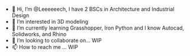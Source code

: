 - 👋 Hi, I’m @Leeeeeech, I have 2 BSCs in Architecture and Industrial Design 
- 👀 I’m interested in 3D modeling
- 🌱 I’m currently learning Grasshopper, Iron Python and I know Autocad, Solidworks, and Rhino
- 💞️ I’m looking to collaborate on... WIP
- 📫 How to reach me ... WIP

<!---
Leeeeeech/Leeeeeech is a ✨ special ✨ repository because its `README.md` (this file) appears on your GitHub profile.
You can click the Preview link to take a look at your changes.
--->
